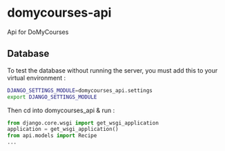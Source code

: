 # domycourses-api
Api for DoMyCourses

## Database

To test the database without running the server, you must
add this to your virtual environment :
```bash
DJANGO_SETTINGS_MODULE=domycourses_api.settings
export DJANGO_SETTINGS_MODULE
```

Then cd into domycourses_api & run :
```python
from django.core.wsgi import get_wsgi_application
application = get_wsgi_application()
from api.models import Recipe
...
```
